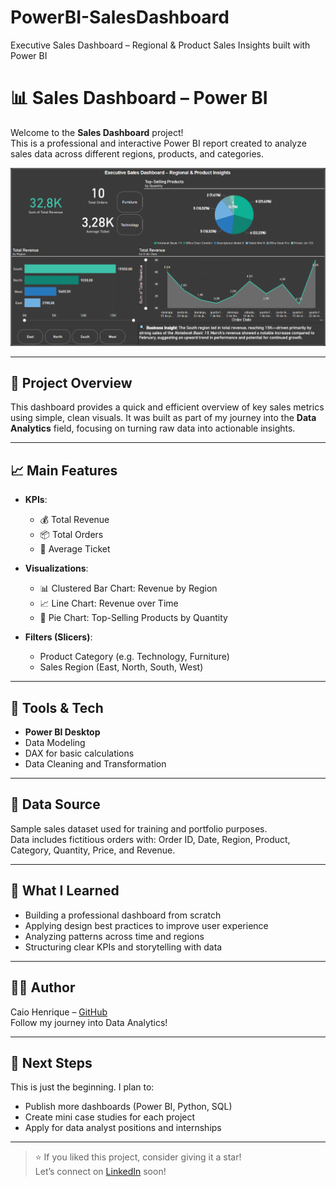 # PowerBI-SalesDashboard
Executive Sales Dashboard – Regional &amp; Product Sales Insights built with Power BI
# 📊 Sales Dashboard – Power BI

Welcome to the **Sales Dashboard** project!  
This is a professional and interactive Power BI report created to analyze sales data across different regions, products, and categories.

![Dashboard Preview](./PowerBI-SalesDashboard/Assets/sales_data.png) 

---

## 🚀 Project Overview

This dashboard provides a quick and efficient overview of key sales metrics using simple, clean visuals. It was built as part of my journey into the **Data Analytics** field, focusing on turning raw data into actionable insights.

---

## 📈 Main Features

- **KPIs**:
  - 💰 Total Revenue  
  - 📦 Total Orders  
  - 🧾 Average Ticket

- **Visualizations**:
  - 📊 Clustered Bar Chart: Revenue by Region  
  - 📈 Line Chart: Revenue over Time  
  - 🥧 Pie Chart: Top-Selling Products by Quantity

- **Filters (Slicers)**:
  - Product Category (e.g. Technology, Furniture)  
  - Sales Region (East, North, South, West)

---

## 🔧 Tools & Tech

- **Power BI Desktop**
- Data Modeling
- DAX for basic calculations
- Data Cleaning and Transformation

---

## 📁 Data Source

Sample sales dataset used for training and portfolio purposes.  
Data includes fictitious orders with: Order ID, Date, Region, Product, Category, Quantity, Price, and Revenue.

---

## 🧠 What I Learned

- Building a professional dashboard from scratch  
- Applying design best practices to improve user experience  
- Analyzing patterns across time and regions  
- Structuring clear KPIs and storytelling with data  

---

## 🧑‍💻 Author

Caio Henrique – [GitHub](https://github.com/HenriqueData17)  
Follow my journey into Data Analytics!

---

## 📌 Next Steps

This is just the beginning. I plan to:

- Publish more dashboards (Power BI, Python, SQL)
- Create mini case studies for each project
- Apply for data analyst positions and internships

---

> ⭐ If you liked this project, consider giving it a star!  
> Let’s connect on [LinkedIn](https://www.linkedin.com/in/caio-henrique17) soon!
